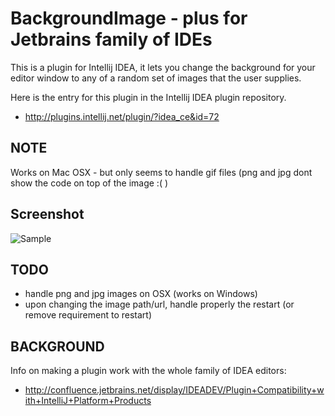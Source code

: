 BackgroundImage - plus for Jetbrains family of IDEs
===================================================
This is a plugin for Intellij IDEA, it lets you change the background for your editor window to any of a random set of images that the user supplies.

Here is the entry for this plugin in the Intellij IDEA plugin repository.

* http://plugins.intellij.net/plugin/?idea_ce&id=72

NOTE
----
Works on Mac OSX - but only seems to handle gif files (png and jpg dont show the code on top of the image :( )

Screenshot
----------
![Sample](https://github.com/kimptoc/Intellij-IDEA-Plugin-Background-Image/raw/master/sample-screen.png "Sample")

TODO
----
* handle png and jpg images on OSX (works on Windows)
* upon changing the image path/url, handle properly the restart (or remove requirement to restart)

BACKGROUND
----------
Info on making a plugin work with the whole family of IDEA editors:

* http://confluence.jetbrains.net/display/IDEADEV/Plugin+Compatibility+with+IntelliJ+Platform+Products
